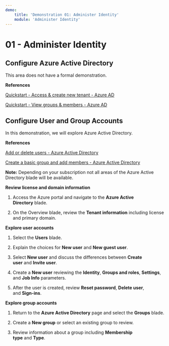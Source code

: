 ```yaml
---
demo:
    title: 'Demonstration 01: Administer Identity'
    module: 'Administer Identity'
---
```


# 01 - Administer Identity

## Configure Azure Active Directory

This area does not have a formal demonstration. 

**References**

[Quickstart - Access & create new tenant - Azure AD](https://docs.microsoft.com/azure/active-directory/fundamentals/active-directory-access-create-new-tenant)

[Quickstart - View groups & members - Azure AD](https://docs.microsoft.com/azure/active-directory/fundamentals/active-directory-groups-view-azure-portal)


## Configure User and Group Accounts

In this demonstration, we will explore Azure Active Directory.

**References**

[Add or delete users - Azure Active Directory ](https://docs.microsoft.com/azure/active-directory/fundamentals/add-users-azure-active-directory)

[Create a basic group and add members - Azure Active Directory](https://docs.microsoft.com/azure/active-directory/fundamentals/active-directory-groups-create-azure-portal#create-a-basic-group-and-add-members)

**Note:** Depending on your subscription not all areas of the Azure Active Directory blade will be available. 

**Review license and domain information**

1.  Access the Azure portal and navigate to the **Azure Active
    Directory** blade.

2.  On the Overview blade, review the **Tenant information** including
    license and primary domain.

**Explore user accounts**

1.  Select the **Users** blade.

2.  Explain the choices for **New user** and **New guest user**.

3.  Select **New user** and discuss the differences between **Create
    user** and **Invite user**.

4.  Create a **New user** reviewing the **Identity**, **Groups and
    roles**, **Settings**, and **Job Info** parameters.

5.  After the user is created, review **Reset password**, **Delete
    user**, and **Sign-ins**.

**Explore group accounts**

1.  Return to the **Azure Active Directory** page and select
    the **Groups** blade.

2.  Create a **New group** or select an existing group to review.

3.  Review information about a group including **Membership
    type** and **Type**.
